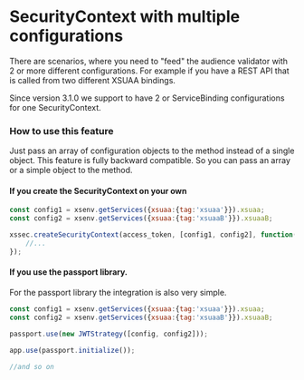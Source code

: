 # SecurityContext with multiple configurations

There are scenarios, where you need to "feed" the audience validator with 2 or more different configurations.
For example if you have a REST API that is called from two different XSUAA bindings.

Since version 3.1.0 we support to have 2 or ServiceBinding configurations for one SecurityContext.


### How to use this feature
Just pass an array of configuration objects to the method instead of a single object.
This feature is fully backward compatible. So you can pass an array or a simple object to the method.

#### If you create the SecurityContext on your own
```js
const config1 = xsenv.getServices({xsuaa:{tag:'xsuaa'}}).xsuaa;
const config2 = xsenv.getServices({xsuaa:{tag:'xsuaaB'}}).xsuaaB;

xssec.createSecurityContext(access_token, [config1, config2], function(error, securityContext, tokenInfo) {
    //...
});
```

#### If you use the passport library. 
For the passport library the integration is also very simple.

```js
const config1 = xsenv.getServices({xsuaa:{tag:'xsuaa'}}).xsuaa;
const config2 = xsenv.getServices({xsuaa:{tag:'xsuaaB'}}).xsuaaB;

passport.use(new JWTStrategy([config, config2]));

app.use(passport.initialize());

//and so on
```
